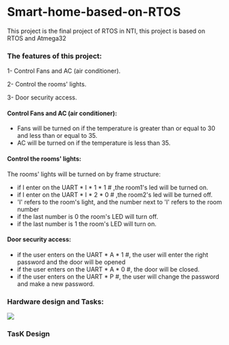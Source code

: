 # Smart-home-based-on-RTOS
This project is the final project of RTOS in NTI, this project is based on RTOS and Atmega32
### The features of this project:
1- Control Fans and AC (air conditioner).

2- Control the rooms' lights.

3- Door security access.

#### Control Fans and AC (air conditioner):
- Fans will be turned on if the temperature is greater than or equal to 30 and less than or equal to 35.
- AC will be turned on  if the temperature is less than 35.

#### Control the rooms' lights:

The rooms' lights will be  turned on by frame structure:

- if I enter on the UART * I * 1 * 1 #  ,the room1's led  will be turned on.
- if I enter on the UART * I * 2 * 0 #  ,the room2's led  will be turned off.
- 'I' refers to the room's light, and the number next to 'I' refers to the room number
- if the last number is 0 the room's LED will turn off.
- if the last number is 1 the room's LED will turn on.

#### Door security access:

- if the user enters on the UART * A *  1 #,  the user will enter the  right password and the door will be opened 
- if the user enters on the UART * A *  0 #,   the door will be closed.
- if the user enters on the UART * P #, the user will change the password and make a new password.


### Hardware design and Tasks:

<img src="https://github.com/fatmaeltaha/Smart-home-based-on-RTOS/assets/148214527/92a511ab-e099-40dd-aacd-19a16dcce663" weight ="380">

### TasK Design





  


    

